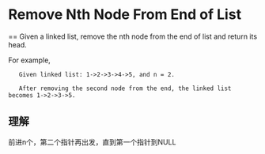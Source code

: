 # Remove Nth Node From End of List
==
Given a linked list, remove the nth node from the end of list and return its head.

For example,
```
   Given linked list: 1->2->3->4->5, and n = 2.

   After removing the second node from the end, the linked list becomes 1->2->3->5.
```
## 理解
前进n个，第二个指针再出发，直到第一个指针到NULL
